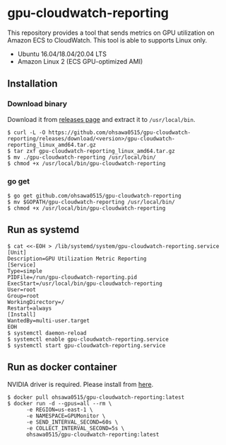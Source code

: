 # gpu-cloudwatch-reporting

This repository provides a tool that sends metrics on GPU utilization on Amazon ECS to CloudWatch.
This tool is able to supports Linux only.

* Ubuntu 16.04/18.04/20.04 LTS
* Amazon Linux 2 (ECS GPU-optimized AMI)

## Installation

### Download binary

Download it from [releases page](https://github.com/ohsawa0515/gpu-cloudwatch-reporting/releases) and extract it to `/usr/local/bin`.

```console
$ curl -L -O https://github.com/ohsawa0515/gpu-cloudwatch-reporting/releases/download/<version>/gpu-cloudwatch-reporting_linux_amd64.tar.gz
$ tar zxf gpu-cloudwatch-reporting_linux_amd64.tar.gz
$ mv ./gpu-cloudwatch-reporting /usr/local/bin/
$ chmod +x /usr/local/bin/gpu-cloudwatch-reporting
```

### go get

```console
$ go get github.com/ohsawa0515/gpu-cloudwatch-reporting
$ mv $GOPATH/gpu-cloudwatch-reporting /usr/local/bin/
$ chmod +x /usr/local/bin/gpu-cloudwatch-reporting
```

## Run as systemd

```console
$ cat <<-EOH > /lib/systemd/system/gpu-cloudwatch-reporting.service
[Unit]
Description=GPU Utilization Metric Reporting
[Service]
Type=simple
PIDFile=/run/gpu-cloudwatch-reporting.pid
ExecStart=/usr/local/bin/gpu-cloudwatch-reporting
User=root
Group=root
WorkingDirectory=/
Restart=always
[Install]
WantedBy=multi-user.target
EOH
$ systemctl daemon-reload
$ systemctl enable gpu-cloudwatch-reporting.service
$ systemctl start gpu-cloudwatch-reporting.service
```

## Run as docker container

NVIDIA driver is required. Please install from [here](https://github.com/NVIDIA/nvidia-docker#quickstart).

```console
$ docker pull ohsawa0515/gpu-cloudwatch-reporting:latest
$ docker run -d --gpus=all --rm \
      -e REGION=us-east-1 \
      -e NAMESPACE=GPUMonitor \
      -e SEND_INTERVAL_SECOND=60s \
      -e COLLECT_INTERVAL_SECOND=5s \
      ohsawa0515/gpu-cloudwatch-reporting:latest
```